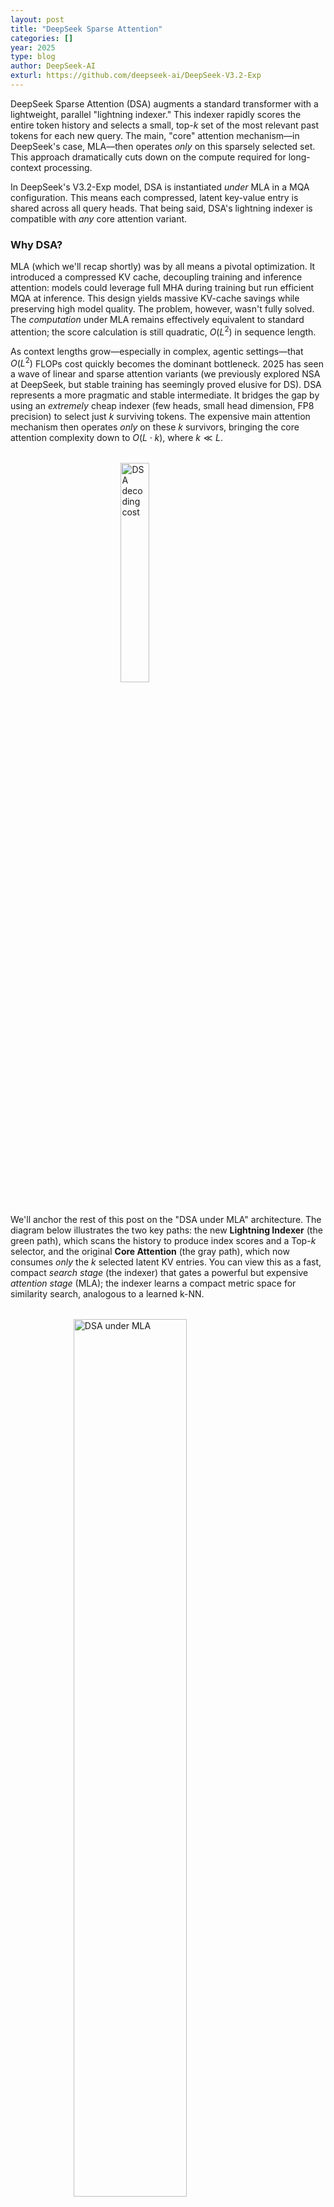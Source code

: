 ```yaml
---
layout: post
title: "DeepSeek Sparse Attention"
categories: []
year: 2025
type: blog
author: DeepSeek-AI
exturl: https://github.com/deepseek-ai/DeepSeek-V3.2-Exp
---
```

DeepSeek Sparse Attention (DSA) augments a standard transformer with a lightweight, parallel "lightning indexer." This indexer rapidly scores the entire token history and selects a small, top-$k$ set of the most relevant past tokens for each new query. The main, "core" attention mechanism—in DeepSeek's case, MLA—then operates *only* on this sparsely selected set. This approach dramatically cuts down on the compute required for long-context processing.

In DeepSeek's V3.2-Exp model, DSA is instantiated *under* MLA in a MQA configuration. This means each compressed, latent key-value entry is shared across all query heads. That being said, DSA's lightning indexer is compatible with *any* core attention variant.  

### Why DSA?

MLA (which we'll recap shortly) was by all means a pivotal optimization. It introduced a compressed KV cache, decoupling training and inference attention: models could leverage full MHA during training but run efficient MQA at inference. This design yields massive KV-cache savings while preserving high model quality. The problem, however, wasn't fully solved. The *computation* under MLA remains effectively equivalent to standard attention; the score calculation is still quadratic, $O(L^2)$ in sequence length.

As context lengths grow—especially in complex, agentic settings—that $O(L^2)$ FLOPs cost quickly becomes the dominant bottleneck. 2025 has seen a wave of linear and sparse attention variants (we previously explored NSA at DeepSeek, but stable training has seemingly proved elusive for DS). DSA represents a more pragmatic and stable intermediate. It bridges the gap by using an *extremely* cheap indexer (few heads, small head dimension, FP8 precision) to select just $k$ surviving tokens. The expensive main attention mechanism then operates *only* on these $k$ survivors, bringing the core attention complexity down to $O(L \cdot k)$, where $k \ll L$.

<img src="/images/dsacost.png" alt="DSA decoding cost" style="width: 30%; height: auto; display: block; margin: 2rem auto;" />

We'll anchor the rest of this post on the "DSA under MLA" architecture. The diagram below illustrates the two key paths: the new **Lightning Indexer** (the green path), which scans the history to produce index scores and a Top-$k$ selector, and the original **Core Attention** (the gray path), which now consumes *only* the $k$ selected latent KV entries. You can view this as a fast, compact *search stage* (the indexer) that gates a powerful but expensive *attention stage* (MLA); the indexer learns a compact metric space for similarity search, analogous to a learned k-NN. 

<img src="/images/dsa.png" alt="DSA under MLA" style="width: 60%; height: auto; display: block; margin: 2rem auto;" />

To make sense of the integration, we first need to understand the baseline. We'll recap just enough of MLA to make the DSA modifications obvious, then walk through the indexer's design, connecting the math to the modeling code.

## MLA

Let's first establish the MLA baseline. We enter the attention block with hidden states $x \in \mathbb{R}^{B \times S \times d_{\text{model}}}$. MLA's core idea is to factorize queries and keys into two complementary channels: a **latent channel** (which carries the content, or "what") and a **RoPE channel** (which carries the position, or "where"). Values live entirely within the latent channel.

### The KV Path

First, we produce the key-value pre-activations via the "A" projection, $W^{KV}_{A}$. This tensor is immediately split into two parts: the **latent KV** ($c^{KV}$) and the **RoPE key** ($k^R$).

$$
\tilde{k}^{A} = x W^{KV}_{A} \in \mathbb{R}^{B \times S \times (d_C + d_{\mathrm{RoPE}})}
$$

$$
\tilde{k}^{A} \Rightarrow
c^{KV} \in \mathbb{R}^{B \times S \times d_C}
\oplus
k^{R} \in \mathbb{R}^{B \times S \times d_{\mathrm{RoPE}}}
$$

Here, $d_C=\texttt{kv\_lora\_rank}$ is the dimension of the compressed latent KV, and $d_{\mathrm{RoPE}}=\texttt{qk\_rope\_head\_dim}$ is the head dimension of the decoupled RoPE key. The latent path is normalized, while the RoPE path gets its positional information.

$$
c^{KV} \leftarrow \mathrm{RMSNorm}(c^{KV})
\qquad
k^{R} \leftarrow \mathrm{RoPE}(k^{R})
$$

```python
# x: (B, S, d_model)
kvA = wkv_a(x)               # (B, S, d_C + d_RoPE)
cKV, kR = torch.split(kvA, [d_C, d_RoPE], dim=-1)  # (B,S,d_C), (B,S,d_RoPE)

# Apply norm and RoPE
cKV = kv_norm(cKV)
kR = apply_rotary_emb(kR, freqs_cis)   # (B,S,d_RoPE)
```

These two tensors are our *entire* key-value cache. For each token, we store just the compact content latent $c^{KV}$ and the decoupled positional key $k^{R}$.

```python
kv_cache[:, start_pos:end_pos, :] = cKV  # (B, S, d_C)
pe_cache[:, start_pos:end_pos, :] = kR   # (B, S, d_RoPE)
```

### The Query Path

On the query side, we do something similar. We first apply a low-rank "A" projection ($W^{Q}_{A}$) and normalize to get a compressed latent query, $c^Q$. (This $c^Q$ will be reused later by the lightning indexer, a key efficiency).

$$
c^Q = \mathrm{RMSNorm}(x W^{Q}_{A}) \in \mathbb{R}^{B \times S \times d_Q}
$$

```python
# x: (B, S, d_model)
cQ  = q_norm(wq_a(x))        # (B, S, d_Q)
```

Here, $d_Q=\texttt{q\_lora\_rank}$ is the compressed query rank. To form the final per-head queries, we apply a second "B" projection ($W^{Q}_{B}$) from this latent $c^Q$, which expands it into $H$ heads. We *then* split each head into its **no-RoPE** ($q^A$) and **RoPE** ($q^R$) subspaces.

$$
\begin{aligned}
q &= c^Q W^{Q}_{B} \
&\Rightarrow
\big(q^{A} \in \mathbb{R}^{B \times S \times H \times d_{\text{NoPE}}},
\ q^{R} \in \mathbb{R}^{B \times S \times H \times d_{\text{RoPE}}}\big),
\end{aligned}
$$

$$
q^{R} \leftarrow \mathrm{RoPE}(q^{R})
$$

```python
# project to heads, then split
q_full = wq_b(cQ).view(B, S, H, d_NoPE + d_RoPE)
qA, qR = torch.split(q_full, [d_NoPE, d_RoPE], dim=-1)  # (B,S,H,d_NoPE), (B,S,H,d_RoPE)

# Apply RoPE only to the qR slice
qR = apply_rotary_emb(qR, freqs_cis)
```

Here, $d_{\text{NoPE}}=\texttt{qk\_nope\_head\_dim}$ and $d_{\text{RoPE}}=\texttt{qk\_rope\_head\_dim}$ sum to the full query-key head dimension $\texttt{qk\_head\_dim}$.

### MLA "Trick"

Now we have our queries $\langle q^{A}, q^{R} \rangle$ and our cached keys $\langle c^{KV}, k^{R} \rangle$. A critical component of MLA is that we *never* materialize the full per-head keys for the entire history. Instead, we use an algebraic trick to score directly against the compact caches.

Consider the no-RoPE score contribution. If we *did* materialize the key for head $h$ at time $t$, we would take the latent $c^{KV}_t \in \mathbb{R}^{d_C}$ and apply the key-block of the "B" up-projection, let's call it $W_K \in \mathbb{R}^{d_{\text{NoPE}} \times d_C}$.

$$
k^{\text{NoPE}}_{t} = W_K c^{KV}_t \in \mathbb{R}^{d_{\text{NoPE}}}.
$$

The score would be the dot product with the query $q^A$:

$$
\langle q^{A}, k^{\text{NoPE}}_{t} \rangle
= q^{A\top} (W_K c^{KV}_t)
= (W_K^\top q^{A})^\top c^{KV}_t.
$$

This identity is the trick! Instead of projecting all $t$ past keys up ($W_K c^{KV}_t$), we project the *single* query $q^A$ down ($W_K^\top q^{A}$) and compute the dot product in the compact latent space $d_C$. We transform the query once so it can score directly against the $c^{KV}$ cache.

In code, this query transformation $\tilde{q} = W_K^\top q^{A}$ (named `q_lat`) looks a bit odd, but it's just a reshape and an `einsum`:

```python
# wkv_b_weight is (H * (d_NoPE + d_V), d_C)
# We view it as (H, d_NoPE + d_V, d_C)
wkv_b = wkv_b_weight.view(H, d_NoPE + d_V, d_C)

# qA: (B, 1, H, d_NoPE)
# Take the first d_NoPE rows (the key block) for each head
q_lat = torch.einsum("bshd,hdc->bshc", qA, wkv_b[:, :d_NoPE])  # (B, 1, H, d_C)
```

The final scores are the sum of two dot products, both operating on the raw caches:

1. **Latent Score:** The transformed query `q_lat` dotted with the $c^{KV}$ cache.
2. **RoPE Score:** The RoPE query $q^R$ dotted with the $k^R$ cache.

```python
# q_lat: (B, 1, H, d_C),  kv_cache: (B, t, d_C)
# qR:    (B, 1, H, d_RoPE), pe_cache: (B, t, d_RoPE)
scores = (
    torch.einsum("bshc,btc->bsht", q_lat, kv_cache[:, :t_end]) +  # latent: \tilde{q}^T c^{KV}_t
    torch.einsum("bshr,btr->bsht", qR,    pe_cache[:, :t_end])    # RoPE:  q^R · k^R_t
) * softmax_scale
```

Following the softmax, we aggregate the **values in latent space** using the same $c^{KV}$ cache. This keeps the heaviest computation (the weighted sum) in the compact $d_C$ dimension:

```python
attn  = scores.softmax(dim=-1)                                   # (B, 1, H, t)
x_lat = torch.einsum("bsht,btc->bshc", attn, kv_cache[:, :t_end])  # (B, 1, H, d_C)
```

Finally, we expand this latent representation $x_{\text{lat}}$ to the full value head dimension $d_V$ using the *value* block of the $W^{KV}_B$ projection (the last $d_V$ rows) and project back to model space.

```python
# Use the value rows (last d_V) per head to up-project
x_head = torch.einsum("bshc,hdc->bshd", x_lat, wkv_b[:, -d_V:])  # (B, 1, H, d_V)
x_out  = wo(x_head.flatten(2))                                   # (B, 1, d_model)
```

This latent trick is identical to standard attention but avoids ever constructing full per-head keys, saving memory and compute during the decode loop.

## DeepSeek Sparse Attention (DSA)

MLA gave us compact per-token caches ($c^{KV}$ and $k^R$) and a decode path that avoids materializing full keys. What it *didn't* change is how many past tokens we touch: all $t$ of them, making the scoring $O(t)$.

The **Lightning Indexer** adds a fast, low-dimensional *search* stage *before* this scoring. It scans the entire history in a tiny, FP8-quantized space and proposes a top-$k$ candidate set. The expensive MLA scoring logic we just reviewed is then *only* run on those $k$ tokens.

### Building the Indexer Space

The indexer builds its own compact space with $H_I = \texttt{index\_n\_heads}$ (e.g., 64) small heads of width $d_I = \texttt{index\_head\_dim}$ (e.g., 128). This space is separate from the main attention.

**Indexer Query:**
The indexer query path starts from the same compressed query activation $c^Q \in \mathbb{R}^{B \times S \times d_Q}$ that MLA used. This is a key efficiency. We project it to the indexer's head space, split into NoPE and RoPE slices, and apply RoPE.

$$
q^{\text{idx}} = c^Q W^{Q,\text{idx}}_{B} \in \mathbb{R}^{B \times S \times H_I \times \big(d_{I,\text{NoPE}} + d_{I,\text{RoPE}}\big)}
$$

$$
q^{\text{mix}} =
\mathrm{concat}\big(q^{\text{idx}}_{\text{NoPE}},\ \mathrm{RoPE}(q^{\text{idx}}_{\text{RoPE}})\big)
\in \mathbb{R}^{B \times S \times H_I \times d_I}
$$

```python
q_idx = wq_b_index(cQ).view(B, S, H_I, dI_NoPE + dI_RoPE)   # (B,S,H_I,·)
qI_nope, qI_rope = torch.split(q_idx, [dI_NoPE, dI_RoPE], dim=-1)
qI_rope = apply_rotary_emb(qI_rope, freqs_cis)
q_mix = torch.cat([qI_nope, qI_rope], dim=-1)                # (B,S,H_I,d_I)
```

**Indexer Key:**
The same process is repeated for the keys, starting from the model hidden state $x$. However, the indexer key path is MQA-style (it's not split into heads), producing a single key vector per token.

$$
k^{\text{mix}} \in \mathbb{R}^{B \times S \times d_I}
$$

**Hadamard Rotation:**
To decorrelate features and improve the numerical properties for low-precision math, both the queries and keys are rotated using a Walsh-Hadamard transform. Think of this as conditioning the vectors for a robust FP8 search.

$$
q_{\text{rot}} = \mathrm{Hadamard}\big(q^{\text{mix}}\big), \qquad
k_{\text{rot}} = \mathrm{Hadamard}\big(k^{\text{mix}}\big)
$$

### Scoring and Selection

The indexer runs entirely in FP8. Both the query and key activations are quantized, and the keys are cached in FP8 along with their per-block quantization scales.

$$
(q_{\mathrm{fp8}}, s_q) = \mathrm{quant8}(q^{\text{rot}}), \qquad
(k_{\mathrm{fp8}}, s_k) = \mathrm{quant8}(k^{\text{rot}})
$$

```python
q_fp8, q_scale = act_quant(q_rot)         # (B,S,H_I,d_I), (B,S,H_I,1 or blocks)
k_fp8, k_scale = act_quant(k_rot)         # (B,S,d_I),     (B,S,blocks)

# Update the FP8 indexer cache
k_cache[:, start:end]       = k_fp8
k_scale_cache[:, start:end] = k_scale
```

At decode time ($S=1$), a specialized fused kernel performs the search. This kernel runs an FP8 GEMM between the query $q_{\mathrm{fp8}}$ and the entire key cache $k_{\mathrm{fp8}, \le t}$. This is still an $O(t)$ operation, but the constants are tiny ($H_I$ and $d_I$ are small, and the math is FP8).

The kernel computes a nonnegative similarity (using a ReLU) for each head, then performs a weighted sum across the $H_I$ heads to produce a single scalar "index score" for each past token:

$$
\text{logits}_{h,t} = q_{\mathrm{fp8},h} \cdot k_{\mathrm{fp8},t}
$$

$$
\text{logits}^{+}_{h,t} = \max\big(0,\ \text{logits}_{h,t}\big)
$$

$$
\text{score}_{t} = \sum_{h=1}^{H_I} w_h, \text{logits}^{+}_{h,t}
$$

$$
\text{index\_score}_{t} = \text{score}_{t} \cdot s_k(t)
$$

Where $q_{\mathrm{fp8},h}$ is the FP8 query for indexer head $h$, $k_{\mathrm{fp8},t}$ is the FP8 key for token $t$, $\max(0,\cdot)$ is a ReLU that discards negative correlations, $w_h$ is a *learned scalar gate* (derived from the current $x$) that weights the importance of each indexer head and $s_k(t)$ is the per-block dequantization scale for key $t$, which restores the magnitude after the FP8 dot product.

```python
# These weights are derived from x to combine heads cheaply inside the kernel
q_weights = head_weight_proj(x).view(B, S, H_I) * inv_sqrt(H_I)

# The fused fp8_index kernel does all the steps above:
# (B,S,H_I,d_I) @ (B,t,d_I) -> (B,S,t)
# It applies the ReLU, head weighting (q_weights), and k_scales internally.
index_score = fp8_index(
    q_fp8,                     # (B,S,H_I,d_I)
    q_weights,                 # (B,S,H_I)
    k_cache[:, :t_end],        # (B,t,d_I)    FP8
    k_scale_cache[:, :t_end],  # (B,t,blocks) per-block scales
)  # → (B,S,t)
```

Finally, we top-$k$ these scores to find the indices of the $k$ (e.g., 2048) most relevant tokens.

The complete DSA loop is as follows:

1. Build compact FP8 search vectors (Q and K) for the indexer.
2. Run a fast, fused FP8 search to score all $t$ past tokens.
3. Select the top-$k$ token indices.
4. Pass only these $k$ indices to the main MLA attention layer, which performs its expensive $O(k)$ scoring and aggregation.

By filtering the history, DSA lets MLA operate on a tiny fraction of the full context, achieving massive computational savings while maintaining high performance.
</blog>

